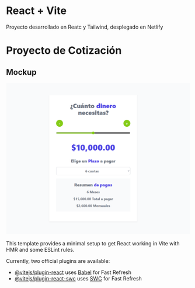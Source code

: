 # React + Vite
Proyecto desarrollado en Reatc y Tailwind, desplegado en Netlify
# Proyecto de Cotización

## Mockup

![Diseño web de cotización](https://raw.githubusercontent.com/ManuOlivares/cotizador-prestamos-react/main/src/assets/img/Captura%20de%20pantalla%202024-10-11%20203214.png)



This template provides a minimal setup to get React working in Vite with HMR and some ESLint rules.

Currently, two official plugins are available:

- [@vitejs/plugin-react](https://github.com/vitejs/vite-plugin-react/blob/main/packages/plugin-react/README.md) uses [Babel](https://babeljs.io/) for Fast Refresh
- [@vitejs/plugin-react-swc](https://github.com/vitejs/vite-plugin-react-swc) uses [SWC](https://swc.rs/) for Fast Refresh

